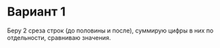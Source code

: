 # Вариант 1

Беру 2 среза строк (до половины и после), суммирую цифры в них по отдельности, сравниваю значения.